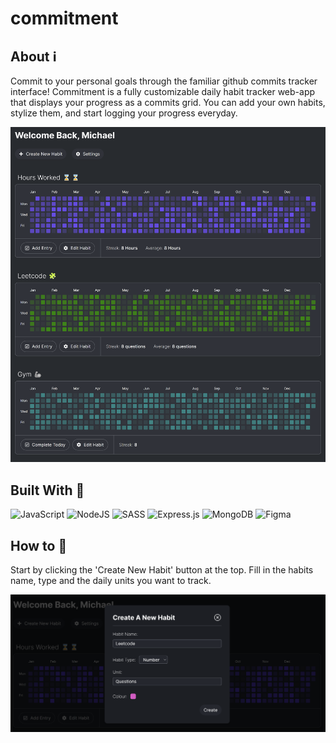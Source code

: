 # commitment 

## About :information_source:
Commit to your personal goals through the familiar github commits tracker interface! Commitment is a fully customizable daily habit tracker web-app that displays your progress as a commits grid. You can add your own habits, stylize them, and start logging your progress everyday.

![Alt text](imgs/image-1.png)


## Built With :wrench: 

![JavaScript](https://img.shields.io/badge/javascript-%23323330.svg?style=for-the-badge&logo=javascript&logoColor=%23F7DF1E) ![NodeJS](https://img.shields.io/badge/node.js-6DA55F?style=for-the-badge&logo=node.js&logoColor=white) ![SASS](https://img.shields.io/badge/SASS-hotpink.svg?style=for-the-badge&logo=SASS&logoColor=white) ![Express.js](https://img.shields.io/badge/express.js-%23404d59.svg?style=for-the-badge&logo=express&logoColor=%2361DAFB) ![MongoDB](https://img.shields.io/badge/MongoDB-%234ea94b.svg?style=for-the-badge&logo=mongodb&logoColor=white) ![Figma](https://img.shields.io/badge/figma-%23F24E1E.svg?style=for-the-badge&logo=figma&logoColor=white)

## How to  :pushpin:

Start by clicking the 'Create New Habit' button at the top. Fill in the habits name, type and the daily units you want to track.

![Alt text](imgs/image-2.png)





